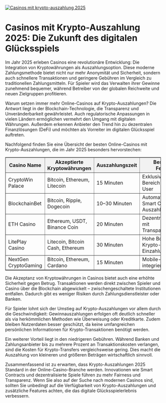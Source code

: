 [![Casinos mit krypto-auszahlung 2025](https://123-caf.pages.dev/gitsignup.png)](https://vrmoo.ru/Bt82HjjY)

<h1>Casinos mit Krypto-Auszahlung 2025: Die Zukunft des digitalen Glücksspiels</h1>  <p>Im Jahr 2025 erleben Casinos eine revolutionäre Entwicklung: Die Integration von Kryptowährungen als Auszahlungsoption. Diese moderne Zahlungsmethode bietet nicht nur mehr Anonymität und Sicherheit, sondern auch schnellere Transaktionen und geringere Gebühren im Vergleich zu traditionellen Zahlungsmitteln. Für Spieler wird das Verwalten ihrer Gewinne zunehmend bequemer, während Betreiber von der globalen Reichweite und neuen Zielgruppen profitieren.</p>  <p>Warum setzen immer mehr Online-Casinos auf Krypto-Auszahlungen? Die Antwort liegt in der Blockchain-Technologie, die Transparenz und Unveränderbarkeit gewährleistet. Auch regulatorische Anpassungen in vielen Ländern ermöglichen vermehrt den Umgang mit digitalen Währungen. Außerdem erkennen Anbieter den Trend hin zu dezentralen Finanzlösungen (DeFi) und möchten als Vorreiter im digitalen Glücksspiel auftreten.</p>  <p>Nachfolgend finden Sie eine Übersicht der besten Online-Casinos mit Krypto-Auszahlungen, die im Jahr 2025 besonders hervorstechen:</p>  <table border="1" cellpadding="8" cellspacing="0" style="border-collapse: collapse; width: 100%; max-width: 700px;">   <thead style="background-color: #f2f2f2;">     <tr>       <th>Casino Name</th>       <th>Akzeptierte Kryptowährungen</th>       <th>Auszahlungszeit</th>       <th>Besondere Features</th>     </tr>   </thead>   <tbody>     <tr>       <td>CryptoWin Palace</td>       <td>Bitcoin, Ethereum, Litecoin</td>       <td>15 Minuten</td>       <td>Exklusiver VIP-Bereich für Krypto-User</td>     </tr>     <tr>       <td>BlockchainBet</td>       <td>Bitcoin, Ripple, Dogecoin</td>       <td>10–30 Minuten</td>       <td>Automatisierte Smart Contract-Auszahlungen</td>     </tr>     <tr>       <td>ETH Casino</td>       <td>Ethereum, USDT, Binance Coin</td>       <td>20 Minuten</td>       <td>Dezentrale Spiele mit Transparenzgarantie</td>     </tr>     <tr>       <td>LitePlay Casino</td>       <td>Litecoin, Bitcoin Cash, Ethereum</td>       <td>30 Minuten</td>       <td>Hohe Boni bei Krypto-Einzahlungen</td>     </tr>     <tr>       <td>NextGen CryptoGaming</td>       <td>Bitcoin, Ethereum, Cardano</td>       <td>15 Minuten</td>       <td>Mobile-first und integrierte Wallets</td>     </tr>   </tbody> </table>  <p>Die Akzeptanz von Kryptowährungen in Casinos bietet auch eine erhöhte Sicherheit gegen Betrug. Transaktionen werden direkt zwischen Spieler und Casino über die Blockchain abgewickelt – zwischengeschaltete Institutionen entfallen. Dadurch gibt es weniger Risiken durch Zahlungsdienstleister oder Banken.</p>  <p>Für Spieler lohnt sich der Umstieg auf Krypto-Auszahlungen vor allem durch die Geschwindigkeit: Gewinnauszahlungen erfolgen oft deutlich schneller als via herkömmlichen Methoden wie Überweisung oder Kreditkarte. Zudem bleiben Nutzerdaten besser geschützt, da keine umfangreichen persönlichen Informationen für Krypto-Transaktionen benötigt werden.</p>  <p>Ein weiterer Vorteil liegt in den niedrigeren Gebühren. Während Banken und Zahlungsanbieter bis zu mehrere Prozent an Transaktionskosten verlangen, sind die Kosten für Krypto-Transfers vergleichsweise gering. Dies macht die Auszahlung von kleineren und größeren Beträgen wirtschaftlich sinnvoll.</p>  <p>Zusammenfassend ist zu erwarten, dass Krypto-Auszahlungen 2025 Standard in der Online-Casino-Branche werden. Innovationen wie Smart Contracts und dezentralisierte Spiele führen zu mehr Fairness und Transparenz. Wenn Sie also auf der Suche nach modernen Casinos sind, sollten Sie unbedingt auf die Verfügbarkeit von Krypto-Auszahlungen und zusätzliche Features achten, die das digitale Glücksspielerlebnis verbessern.</p>
